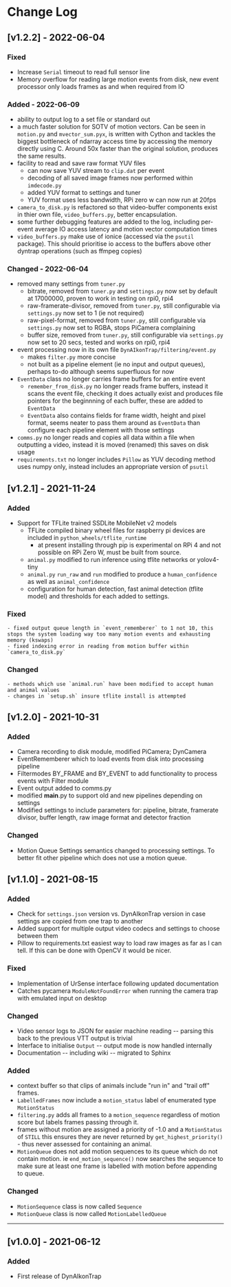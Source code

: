 # Change Log
## [v1.2.2] - 2022-06-04
### Fixed
- Increase `Serial` timeout to read full sensor line
- Memory overflow for reading large motion events from disk, new event processor only loads frames as and when required from IO

### Added - 2022-06-09
- ability to output log to a set file or standard out
- a much faster solution for SOTV of motion vectors. Can be seen in `motion.py` and `mvector_sum.pyx`, is written with Cython and tackles the biggest bottleneck of ndarray access time by accessing the memory directly using C. Around 50x faster than the original solution, produces the same results. 
- facility to read and save raw format YUV files
    - can now save YUV stream to `clip.dat` per event
    - decoding of all saved image frames now performed within `imdecode.py`
    - added YUV format to settings and tuner
    - YUV format uses less bandwidth, RPi zero w can now run at 20fps
- `camera_to_disk.py` is refactored so that video-buffer components exist in thier own file, `video_buffers.py`, better encapsulation.
- some further debugging features are added to the log, including per-event average IO access latency and motion vector computation times
- `video_buffers.py` make use of ionice (accessed via the `psutil` package). This should prioritise io access to the buffers above other dyntrap operations (such as ffmpeg copies)

### Changed - 2022-06-04
- removed many settings from `tuner.py` 
    - bitrate, removed from `tuner.py` and `settings.py` now set by default at 17000000, proven to work in testing on rpi0, rpi4
    - raw-framerate-divisor, removed from `tuner.py`, still configurable via `settings.py` now set to 1 (ie not required)
    - raw-pixel-format, removed from `tuner.py`, still configurable via `settings.py` now set to RGBA, stops PiCamera complaining
    - buffer size, removed from `tuner.py`, still configurable via `settings.py` now set to 20 secs, tested and works on rpi0, rpi4
- event processing now in its own file `DynAIkonTrap/filtering/event.py`
    - makes `filter.py` more concise
    - not built as a pipeline element (ie no input and output queues), perhaps to-do although seems superfluous for now
- `EventData` class no longer carries frame buffers for an entire event
    - `remember_from_disk.py` no longer reads frame buffers, instead it scans the event file, checking it does actually exist and produces file pointers for the beginnning of each buffer, these are added to `EventData`
    - `EventData` also contains fields for frame width, height and pixel format, seems neater to pass them around as `EventData` than configure each pipeline element with those settings
- `comms.py` no longer reads and copies all data within a file when outputting a video, instead it is moved (renamed) this saves on disk usage
- `requirements.txt` no longer includes `Pillow` as YUV decoding method uses numpy only, instead includes an appropriate version of `psutil`
## [v1.2.1] - 2021-11-24

### Added
- Support for TFLite trained SSDLite MobileNet v2 models
    - TFLite compiled binary wheel files for raspberry pi devices are included in `python_wheels/tflite_runtime`
        - at present installing through pip is experimental on RPi 4 and not possible on RPi Zero W, must be built from source.
    - `animal.py` modified to run inference using tflite networks or yolov4-tiny
    - `animal.py` `run_raw` and `run` modified to produce a `human_confidence` as well as `animal_confidence`
    - configuration for human detection, fast animal detection (tflite model) and thresholds for each added to settings.

### Fixed
    - fixed output queue length in `event_rememberer` to 1 not 10, this stops the system loading way too many motion events and exhausting memory (kswaps)
    - fixed indexing error in reading from motion buffer within `camera_to_disk.py`

### Changed
    - methods which use `animal.run` have been modified to accept human and animal values
    - changes in `setup.sh` insure tflite install is attempted

## [v1.2.0] - 2021-10-31
### Added
- Camera recording to disk module, modified PiCamera; DynCamera
- EventRememberer which to load events from disk into processing pipeline
- Filtermodes BY_FRAME and BY_EVENT to add functionality to process events with Filter module
- Event output added to comms.py
- modified __main__.py to support old and new pipelines depending on settings
- Modified settings to include parameters for: pipeline, bitrate, framerate divisor, buffer length, raw image format and detector fraction

### Changed
- Motion Queue Settings semantics changed to processing settings. To better fit other pipeline which does not use a motion queue.


## [v1.1.0] - 2021-08-15
### Added
- Check for `settings.json` version vs. DynAIkonTrap version in case settings are copied from one trap to another
- Added support for multiple output video codecs and settings to choose between them
- Pillow to requirements.txt easiest way to load raw images as far as I can tell. If this can be done with OpenCV it would be nicer.


### Fixed
- Implementation of UrSense interface following updated documentation
- Catches pycamera `ModuleNotFoundError` when running the camera trap with emulated input on desktop

### Changed
- Video sensor logs to JSON for easier machine reading -- parsing this back to the previous VTT output is trivial
- Interface to initialise `Output` -- output mode is now handled internally
- Documentation -- including wiki -- migrated to Sphinx


### Added
- context buffer so that clips of animals include "run in" and "trail off" frames.
- `LabelledFrames` now include a `motion_status` label of enumerated type `MotionStatus`
- `filtering.py` adds all frames to a `motion_sequence` regardless of motion score but labels frames passing through it.
- frames without motion are assigned a priority of -1.0 and a `MotionStatus` of `STILL` this ensures they are never returned by `get_highest_priority()` - thus never assessed for containing an animal.
- `MotionQueue` does not add motion sequences to its queue which do not contain motion. ie `end_motion_sequence()` now searches the sequence to make sure at least one frame is labelled with motion before appending to queue.


### Changed
- `MotionSequence` class is now called `Sequence`
- `MotionQueue` class is now called `MotionLabelledQueue`
---

## [v1.0.0] - 2021-06-12
### Added
- First release of DynAIkonTrap

